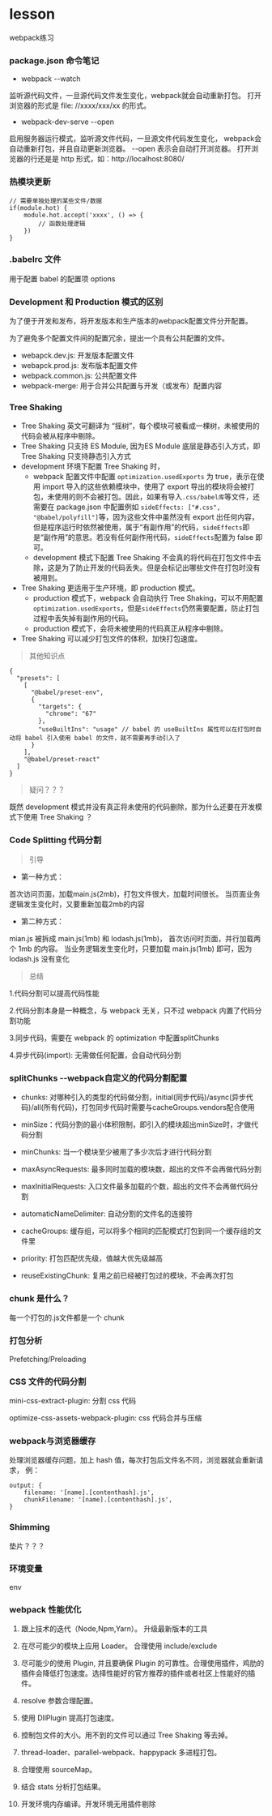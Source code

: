 # lesson
webpack练习


### package.json 命令笔记

- webpack --watch 

监听源代码文件，一旦源代码文件发生变化，webpack就会自动重新打包。
打开浏览器的形式是 file: //xxxx/xxx/xx 的形式。

- webpack-dev-serve --open

启用服务器运行模式，监听源文件代码，一旦源文件代码发生变化，
webpack会自动重新打包，并且自动更新浏览器。 --open 表示会自动打开浏览器。
打开浏览器的行还是是 http 形式，如：http://localhost:8080/


### 热模块更新

```
// 需要单独处理的某些文件/数据
if(module.hot) {
	module.hot.accept('xxxx', () => {
		// 函数处理逻辑
	})
}
```


### .babelrc 文件

用于配置 babel 的配置项 options


### Development 和 Production 模式的区别

为了便于开发和发布，将开发版本和生产版本的webpack配置文件分开配置。

为了避免多个配置文件间的配置冗余，提出一个具有公共配置的文件。

- webapck.dev.js: 开发版本配置文件
- webapck.prod.js: 发布版本配置文件
- webpack.common.js: 公共配置文件
- webpack-merge: 用于合并公共配置与开发（或发布）配置内容


### Tree Shaking

- Tree Shaking 英文可翻译为 “摇树”，每个模块可被看成一棵树，未被使用的代码会被从程序中剔除。
- Tree Shaking 只支持 ES Module, 因为ES Module 底层是静态引入方式，即 Tree Shaking 只支持静态引入方式
- development 环境下配置 Tree Shaking 时， 
	-	webpack 配置文件中配置 `optimization.usedExports` 为 true，表示在使用 import 导入的这些依赖模块中，使用了 export 导出的模块将会被打包，未使用的则不会被打包。因此，如果有导入`.css/babel库`等文件，还需要在 package.json 中配置例如 `sideEffects: ["#.css", "@babel/polyfill"]`等，因为这些文件中虽然没有 export 出任何内容，但是程序运行时依然被使用，属于“有副作用”的代码，`sideEffects`即是“副作用”的意思。若没有任何副作用代码，`sideEffects`配置为 false 即可。
	- development 模式下配置 Tree Shaking 不会真的将代码在打包文件中去除，这是为了防止开发的代码丢失。但是会标记出哪些文件在打包时没有被用到。
- Tree Shaking 更适用于生产环境，即 production 模式。
	- production 模式下，webpack 会自动执行 Tree Shaking，可以不用配置`optimization.usedExports`，但是`sideEffects`仍然需要配置，防止打包过程中丢失掉有副作用的代码。
	- production 模式下，会将未被使用的代码真正从程序中剔除。
- Tree Shaking 可以减少打包文件的体积，加快打包速度。

> 其他知识点

```
{
  "presets": [
    [
      "@babel/preset-env",
      {
        "targets": {
          "chrome": "67"
        },
        "useBuiltIns": "usage" // babel 的 useBuiltIns 属性可以在打包时自动将 babel 引入使用 babel 的文件，就不需要再手动引入了
      }
    ],
    "@babel/preset-react"
  ]
}
```

> 疑问？？？

既然 development 模式并没有真正将未使用的代码删除，那为什么还要在开发模式下使用 Tree Shaking ？

### Code Splitting 代码分割

> 引导

- 第一种方式：

首次访问页面，加载main.js(2mb)，打包文件很大，加载时间很长。
当页面业务逻辑发生变化时，又要重新加载2mb的内容

- 第二种方式：

mian.js 被拆成 main.js(1mb) 和 lodash.js(1mb)，
首次访问时页面，并行加载两个 1mb 的内容。
当业务逻辑发生变化时，只要加载 main.js(1mb) 即可，因为lodash.js 没有变化

> 总结

1.代码分割可以提高代码性能

2.代码分割本身是一种概念，与 webpack 无关，只不过 webpack 内置了代码分割功能

3.同步代码，需要在 webpack 的 optimization 中配置splitChunks

4.异步代码(import): 无需做任何配置，会自动代码分割


### splitChunks --webpack自定义的代码分割配置

- chunks: 对哪种引入的类型的代码做分割，initial(同步代码)/async(异步代码)/all(所有代码)，打包同步代码时需要与cacheGroups.vendors配合使用

- minSize：代码分割的最小体积限制，即引入的模块超出minSize时，才做代码分割

- minChunks: 当一个模块至少被用了多少次后才进行代码分割

- maxAsyncRequests: 最多同时加载的模块数，超出的文件不会再做代码分割

- maxInitialRequests: 入口文件最多加载的个数，超出的文件不会再做代码分割

- automaticNameDelimiter: 自动分割的文件名的连接符

- cacheGroups: 缓存组，可以将多个相同的匹配模式打包到同一个缓存组的文件里

- priority: 打包匹配优先级，值越大优先级越高

- reuseExistingChunk: 复用之前已经被打包过的模块，不会再次打包


### chunk 是什么？

每一个打包的.js文件都是一个 chunk


### 打包分析

Prefetching/Preloading


### CSS 文件的代码分割

mini-css-extract-plugin: 分割 css 代码

optimize-css-assets-webpack-plugin: css 代码合并与压缩


### webpack与浏览器缓存

处理浏览器缓存问题，加上 hash 值，每次打包后文件名不同，浏览器就会重新请求， 例：
```
output: {
	filename: '[name].[contenthash].js',
	chunkFilename: '[name].[contenthash].js',
}
```

### Shimming 

垫片？？？


### 环境变量

env

### webpack 性能优化

1. 跟上技术的迭代（Node,Npm,Yarn）。 升级最新版本的工具

2. 在尽可能少的模块上应用 Loader。 合理使用 include/exclude

3. 尽可能少的使用 Plugin, 并且要确保 Plugin 的可靠性。合理使用插件，鸡肋的插件会降低打包速度。选择性能好的官方推荐的插件或者社区上性能好的插件。

4. resolve 参数合理配置。

5. 使用 DllPlugin 提高打包速度。

6. 控制包文件的大小。用不到的文件可以通过 Tree Shaking 等去掉。

7. thread-loader、parallel-webpack、happypack 多进程打包。

8. 合理使用 sourceMap。

9. 结合 stats 分析打包结果。

10. 开发环境内存编译。开发环境无用插件剔除 